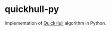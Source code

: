 # quickhull-py
Implementation of [QuickHull](https://en.wikipedia.org/wiki/Quickhull) algorithm in Python.

